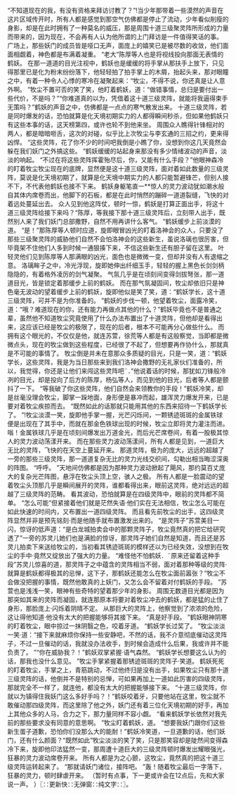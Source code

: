 “不知道现在的我，有没有资格来拜访讨教了？”!当少年那带着一些漠然的声音在这片区域传开时，所有人都是感觉到那空气仿佛都是停止了流动，少年看似削瘦的身影，却是在此时拥有了一种莫名的威压，那是周围十道三级聚灵阵所形成的力量而带来的，因为现在，不会再有人认为他所谓的上门拜访是一件值得笑话的事。
广场上，那些妖门的成员皆是哑口无声，面庞上的嬉笑已是被尽数的收敛，他们面面相觑着，神色都是布满着凝重。
“老大”陈厚等人也是将视线投向那面无表情的鹤妖。
在那一道道的目光注视中，鹤妖也是缓缓的将手掌从那扶手上放下，只见得那里已是化为粉末纷纷落下，他轻轻拍了拍手掌上的木屑，抬起头来，那对眼瞳之中，有着一种令人心悸的寒冷在凝聚起来：“牧尘，不得不说，你还真是让人意外啊。
”牧尘不置可否的笑了笑，他盯着鹤妖，道：“做错事情，总归是要付出一些代价，不是吗？”“你难道真的以为，凭借着这十道三级灵阵，就能将我逼得束手无策吗？”鹤妖的声音之中，仿佛都是一点点的寒气散发出来。
十道三级灵阵，若是同时爆发的话，恐怕就算是化天境初期实力的人都得瞬间秒杀，但如果他鹤妖只有这些本事的话，这天榜第四，或许也轮不到他来坐。
周围众人瞧得针锋相对的两人，都是暗暗咂舌，这次的对碰，似乎比上次牧尘与李玄通的三招之约，更来得凶悍。
“这些灵阵，花了你不少的时间吧我倒是小瞧了你，没想到你这几天竟然会躲在我们妖门之外搞这些。
”鹤妖缓缓的站起身来那没有多少情绪波动的声音，淡淡的响起。
“不过在将这些灵阵挥霍殆尽后，你，又能有什么手段？”他眼神森冷的盯着牧尘牧尘现在的底牌，显然便是这十道三级灵阵，面对着如此数量的三级灵阵，莫说是化天境初期了，就算是化天境中期实力的人都只能暂避锋芒，但别人接不下，不代表他鹤妖也接不下来。
鹤妖身躯笔直一**惊人的灵力波动犹如潮水般自其体内席卷而出，他脚下的石板，都是在此时悄然的蹦碎一道道裂缝，飞快的对着远处蔓延出去。
众人见到他这阵仗，顿时一惊，鹤妖是打算正面出手，将这十道三级灵阵给接下来吗？“陈厚，等我接下那十道三级灵阵后，立刻带人出手，既然别人来了我们妖门总部撒野，自然不用再讲什么客气。
”鹤妖缓步上前淡漠的道。
“是！”那陈厚等人顿时应道，旋即眼冒凶光的盯着洛神会的众人，只要没了那些三级聚灵阵的威胁他们自然不会怕洛神会的这些新生，虽说洛璃也很厉害，但毕竟架不住他们人多到时候一通狠揍下来，不信这些新生还有胆子留在这里。
叶轻灵他们见到陈厚等人那满眼的凶光，面色也是微微一变，但却并没有人有退缩之意。
洛璃眸子之中，冷光浮现，旋即她伸出纤细玉手，轻轻的握上黑色长剑剑柄隐隐的，有着格外凌厉的剑气凝聚。
气氛几乎是在顷刻间变得剑拔弩张，那一道道目光，皆是锁定着那缓步上前的鹤妖。
而在那气氛凝固间，牧尘却依旧只是神色毫无波动的望着缓步上前的鹤妖，旋即他似是笑了笑，道：“鹤妖学长，这十道三级灵阵，可并不是为你准备的。
”鹤妖的步伐一顿，他望着牧尘，面露冷笑，道：“哦？难道现在的你，还有能力再做点其他的什么？”鹤妖毕竟也不是普通之辈，虽然他不知道牧尘究竟使用了什么办法布置出了十道灵阵，但他却是看得出来，这应该已经是牧尘的极限了，现在的后者，根本不可能再分心做些什么。
而拥有这个眼光的，不仅仅是他，就连苏萱，徐荒等人都是有这般察觉，当即都是微微点头，现在的牧尘做到这些程度，已经很了不起了，但想要再作协什么，那就真是不可能的事情了。
牧尘倒是并未在意那众多质疑的目光，只是一笑，道：“鹤妖学长，这些灵阵，我是为当日那些来到我们洛神会撒野的无礼家伙们准备的，所以，我觉得，你还是让他们来闯这些灵阵吧¨．”他说着话的时候，那犹如刀锋般冷冽的目光，却是投向了后方的陈厚，杨弘等人，而见到他的目光，后者等人都是颤抖了一下。
“等我破了你这些灵阵，他们自然会来领教你的手段！”鹤妖冷笑，却是丝毫没理会牧尘，脚掌一跺地面，身形便是暴冲而起，雄浑灵力爆发开来，已是要对着牧尘疾掠而去。
“既然如此的话那就只能用其他的东西来招待一下鹤妖学长了。
”!牧尘淡漠一笑，旋即他手掌一握，光芒闪烁间，一颗锈迹斑斑的金属铁球便是出现在了其手中，而就在那金色铁球出现的时候，牧尘立即将灵力灌注而进。
嗡！金属铁球几乎是在顷刻间爆发出万道金光，而后光芒席卷间，有着一股极其惊人的灵力波动荡漾开来。
而在那些灵力波动荡漾间，所有人都是见到，一道巨大无比的灵阵，飞快的在天空上蔓延开来。
那道灵阵，极为的庞大，远远的超越了一旁的那些三级灵阵，那一道道复杂无比的灵力光线交织间，勾勒出相当晦涩深奥的阵图。
“呼呼。
”天地间仿佛都是因为那种灵力波动掀起了飓风，那约莫百丈庞大的复杂光芒阵图，悬浮在牧尘头顶上空，骇人之极。
所有人都是一脸震动的望着牧尘头顶那几乎是瞬间展开的灵阵，谁都看得出来，眼前这灵阵，绝对远远的超越了三级灵阵的范畴。
看其波动，恐怕就算是在四级灵阵中，眼前的灵阵都不简单。
“怎么可能”但紧接着他们就是茫然失语·他们实在无法相信，牧尘怎么可能在如此快速的时间内，又布置出一道四级灵阵。
而且看先前牧尘的出手，这四级灵阵显然并非是预先铭刻·而是他随手就布置激发出来的。
“是灵阵子”苏萱美目一闪，惊讶的低声道：“是白龙城拍卖会中的那颗灵阵子，牧尘竟然真的把它给研究透了”一旁的苏灵儿她们也是满脸的惊讶，那灵阵子她们自然是知道，而且还是苏灵儿拍卖下来送给牧尘的，当初看其锈迹斑斑的模样还以为已经失效，没想到在牧尘的手中·竟然又绽放出了强大的力量。
“难怪他不怕鹤妖．¨原来还留着这种手段”苏灵儿惊喜的道，那灵阵子之中蕴含的灵阵相当不弱，面对着那种等级的灵阵·就算是鹤妖都得极其的忌惮，这下子，那鹤妖还能怎么在牧尘面前嚣张？“牧尘不会做没把握的事情，既然他敢真的上妖门，又怎么会不留着对付鹤妖的手段。
”苏萱也是浅浅一笑，眼神有些奇特的望着那少年的身影。
周围无数道目光都是因为那突如其来的灵阵而凝固，就连那原本将要对着牧尘冲去的鹤妖，都是猛的止住了身形，那脸庞上·闪烁着阴晴不定。
从那巨大的灵阵上，他察觉到了浓浓的危险，这让得他知道·他没有太大的把握能够将其接下来。
“真是好手段。
”鹤妖眼神阴寒的盯着牧尘，眼中掠过一抹阴翳之色，咬着牙道。
“鹤妖学长过奖了。
”牧尘淡淡一笑·道：“接下来就麻烦你保持一些安静吧，不然的话，我不介意彻底催动这灵阵子，不过一旦催动的话，我就没办法收手，到时候会造成什么后果，我或许并不能负责了。
”“你在威胁我？！”鹤妖双掌紧握·语气森然。
“鹤妖学长想要这么认为的话，那我也没什么意见。
”牧尘手掌紧握着那锈迹斑斑的灵阵子·笑道。
鹤妖死死的盯着牧尘，手掌之上，青筋跳动，不过他终归是没有出手，如果牧尘只有那十道三级灵阵的话，他倒并不是特别的忌惮，可如果再加上一道如此厉害的四级灵阵，那就完全不一样了，就连他，都没有太大的把握能够接下来。
“十道三级灵阵，你就以为镇得住我妖门这么多好手吗？！”鹤妖咬着牙，只要他站在这里，牧尘就不敢催动那四级灵阵，而这里除了他之外，妖门还有着三位化天境初期的好手，再加上其他众多的人马，合力之下，那力量同样不容小觑。
“看来鹤妖学长依然对我先前的那些要求没有同意的意思啊。
”牧尘盯着鹤妖，道。
“想要我妖门跟你们这些新生蛋子道歉，恐怕你们没那么大的能耐！”鹤妖冷笑道，一旦道歉的话，他们妖门，还有什么颜面？“既然如此”牧尘淡淡的笑了笑，只是那笑容却是陡然间变得森冷下来，旋即他印法猛然一变，那周遭十道巨大的三级灵阵顿时爆发出耀眼强光，狂暴的灵力波动席卷开来。
所有人都是为之心颤，这牧尘，竟然真的把这十道三级灵阵运转起来了。
“那就请妖门诸位，接阵吧。
”轰！随着牧尘最后一字落下，狂暴的灵力，顿时肆虐开来。
（暂时有点事，下一更或许会在12点后，先和大家说一声。
）〖∷更新快∷无弹窗∷纯文字∷〗。
